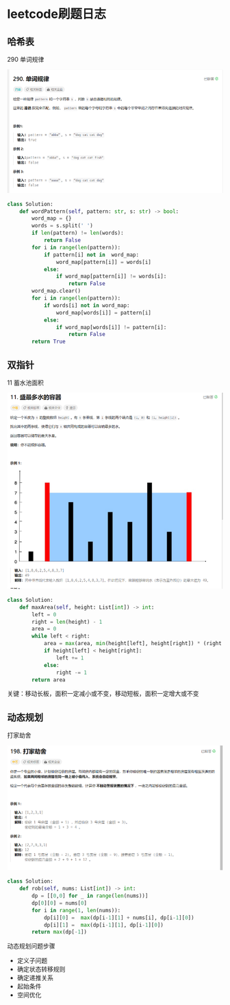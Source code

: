 # leetcode刷题日志



## 哈希表

290 单词规律

![image-20230918223544590](algorithm.assets/image-20230918223544590.png)

```python
class Solution:
    def wordPattern(self, pattern: str, s: str) -> bool:
        word_map = {}
        words = s.split(' ')
        if len(pattern) != len(words):
            return False
        for i in range(len(pattern)):
            if pattern[i] not in  word_map:
                word_map[pattern[i]] = words[i]
            else:
                if word_map[pattern[i]] != words[i]:
                    return False
        word_map.clear()
        for i in range(len(pattern)):
            if words[i] not in word_map:
                word_map[words[i]] = pattern[i]
            else:
                if word_map[words[i]] != pattern[i]:
                    return False
        return True
```

## 双指针

11 蓄水池面积

![image-20230918225108064](algorithm.assets/image-20230918225108064.png)

```python
class Solution:
    def maxArea(self, height: List[int]) -> int:
        left = 0
        right = len(height) - 1
        area = 0
        while left < right:
            area = max(area, min(height[left], height[right]) * (right - left))
            if height[left] < height[right]:
                left += 1
            else:
                right -= 1
        return area
```

关键：移动长板，面积一定减小或不变，移动短板，面积一定增大或不变

## 动态规划

打家劫舍

![image-20230918225948579](algorithm.assets/image-20230918225948579.png)

 ```python
 class Solution:
     def rob(self, nums: List[int]) -> int:
         dp = [[0,0] for _ in range(len(nums))]
         dp[0][0] = nums[0]
         for i in range(1, len(nums)):
             dp[i][0] =  max(dp[i-1][1] + nums[i], dp[i-1][0])
             dp[i][1] =  max(dp[i-1][1], dp[i-1][0])
         return max(dp[-1])
 ```

动态规划问题步骤

- 定义子问题
- 确定状态转移规则
- 确定递推关系
- 起始条件
- 空间优化